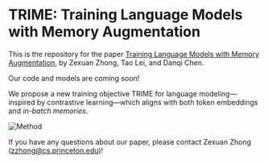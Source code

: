 # TRIME: Training Language Models with Memory Augmentation

This is the repository for the paper [Training Language Models with Memory Augmentation](https://github.com/princeton-nlp/TRIME/blob/main/paper/TRIME.pdf), by Zexuan Zhong, Tao Lei, and Danqi Chen.

Our code and models are coming soon!

We propose a new training objective TRIME for language modeling—inspired by contrastive learning—which aligns with both token embeddings and *in-batch memories*. 

![Method](images/method.jpg)

If you have any questions about our paper, please contact Zexuan Zhong (zzhong@cs.princeton.edu)!
